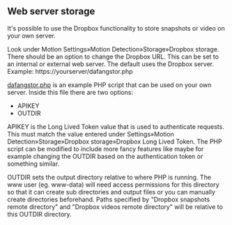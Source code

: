 ## Web server storage

It's possible to use the Dropbox functionality to store snapshots or video on your own server.

Look under Motion Settings»Motion Detection»Storage»Dropbox storage. There should be an option to change the Dropbox URL. This can be set to an internal or external web server. The default uses the Dropbox server.
Example: https[]()://yourserver/dafangstor.php

[dafangstor.php](dafangstor.php) is an example PHP script that can be used on your own server. Inside this file there are two options:
 * APIKEY
 * OUTDIR

APIKEY is the Long Lived Token value that is used to authenticate requests. This must match the value entered under Settings»Motion Detection»Storage»Dropbox storage»Dropbox Long Lived Token. The PHP script can be modified to include more fancy features like maybe for example changing the OUTDIR based on the authentication token or something similar.

OUTDIR sets the output directory relative to where PHP is running. The www user (eg. www-data) will need access permissions for this directory so that it can create sub directories and output files or you can manually create directories beforehand. Paths specified by "Dropbox snapshots remote directory" and "Dropbox videos remote directory" will be relative to this OUTDIR directory.
